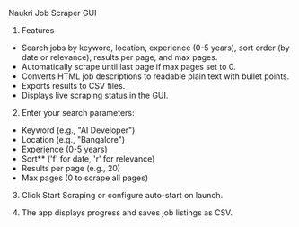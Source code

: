 Naukri Job Scraper GUI

1. Features
- Search jobs by keyword, location, experience (0-5 years), sort order (by date or relevance), results per page, and max pages.
- Automatically scrape until last page if max pages set to 0.
- Converts HTML job descriptions to readable plain text with bullet points.
- Exports results to CSV files.
- Displays live scraping status in the GUI.

2. Enter your search parameters:
- Keyword (e.g., "AI Developer")
- Location (e.g., "Bangalore")
- Experience (0-5 years)
- Sort** ('f' for date, 'r' for relevance)
- Results per page (e.g., 20)
- Max pages (0 to scrape all pages)
 
3. Click Start Scraping or configure auto-start on launch.
  
4. The app displays progress and saves job listings as CSV.


